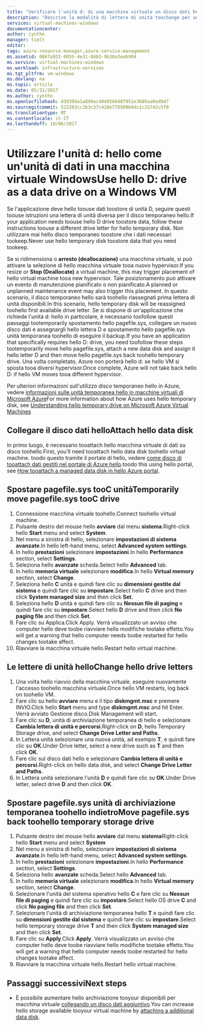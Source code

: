 ```yaml
---
title: "Verificare l'unità d: di una macchina virtuale un disco dati hello | Documenti Microsoft"
description: "Descrive la modalità di lettere di unità toochange per una macchina virtuale Windows in modo che è possibile utilizzare l'unità d: hello come un'unità dati."
services: virtual-machines-windows
documentationcenter: 
author: cynthn
manager: timlt
editor: 
tags: azure-resource-manager,azure-service-management
ms.assetid: 0867a931-0055-4e31-8403-9b38a3eeb904
ms.service: virtual-machines-windows
ms.workload: infrastructure-services
ms.tgt_pltfrm: vm-windows
ms.devlang: na
ms.topic: article
ms.date: 05/31/2017
ms.author: cynthn
ms.openlocfilehash: 43939da1a890ac4049266487951e3889aa0ed9d7
ms.sourcegitcommit: 523283cc1b3c37c428e77850964dc1c33742c5f0
ms.translationtype: MT
ms.contentlocale: it-IT
ms.lasthandoff: 10/06/2017
---
```

# <a name="use-hello-d-drive-as-a-data-drive-on-a-windows-vm"></a><span data-ttu-id="ace75-103">Utilizzare l'unità d: hello come un'unità di dati in una macchina virtuale Windows</span><span class="sxs-lookup"><span data-stu-id="ace75-103">Use hello D: drive as a data drive on a Windows VM</span></span>
<span data-ttu-id="ace75-104">Se l'applicazione deve hello toouse dati toostore di unità D, seguire questi toouse istruzioni una lettera di unità diversa per il disco temporaneo hello.</span><span class="sxs-lookup"><span data-stu-id="ace75-104">If your application needs toouse hello D drive toostore data, follow these instructions toouse a different drive letter for hello temporary disk.</span></span> <span data-ttu-id="ace75-105">Non utilizzare mai hello disco temporaneo toostore che i dati necessari tookeep.</span><span class="sxs-lookup"><span data-stu-id="ace75-105">Never use hello temporary disk toostore data that you need tookeep.</span></span>

<span data-ttu-id="ace75-106">Se si ridimensiona o **arresto (deallocazione)** una macchina virtuale, si può attivare la selezione di hello macchina virtuale tooa nuovo hypervisor.</span><span class="sxs-lookup"><span data-stu-id="ace75-106">If you resize or **Stop (Deallocate)** a virtual machine, this may trigger placement of hello virtual machine tooa new hypervisor.</span></span> <span data-ttu-id="ace75-107">Tale posizionamento può attivare un evento di manutenzione pianificato o non pianificato.</span><span class="sxs-lookup"><span data-stu-id="ace75-107">A planned or unplanned maintenance event may also trigger this placement.</span></span> <span data-ttu-id="ace75-108">In questo scenario, il disco temporaneo hello sarà toohello riassegnati prima lettera di unità disponibili.</span><span class="sxs-lookup"><span data-stu-id="ace75-108">In this scenario, hello temporary disk will be reassigned toohello first available drive letter.</span></span> <span data-ttu-id="ace75-109">Se si dispone di un'applicazione che richiede l'unità d: hello in particolare, è necessario toofollow questi passaggi tootemporarily spostamento hello pagefile.sys, collegare un nuovo disco dati e assegnargli hello lettera D e spostamento hello pagefile.sys unità temporanea toohello di eseguire il backup.</span><span class="sxs-lookup"><span data-stu-id="ace75-109">If you have an application that specifically requires hello D: drive, you need toofollow these steps tootemporarily move hello pagefile.sys, attach a new data disk and assign it hello letter D and then move hello pagefile.sys back toohello temporary drive.</span></span> <span data-ttu-id="ace75-110">Una volta completato, Azure non porterà hello d: se hello VM si sposta tooa diversi hypervisor.</span><span class="sxs-lookup"><span data-stu-id="ace75-110">Once complete, Azure will not take back hello D: if hello VM moves tooa different hypervisor.</span></span>

<span data-ttu-id="ace75-111">Per ulteriori informazioni sull'utilizzo disco temporaneo hello in Azure, vedere [informazioni sulle unità temporanea hello in macchine virtuali di Microsoft Azure](https://blogs.msdn.microsoft.com/mast/2013/12/06/understanding-the-temporary-drive-on-windows-azure-virtual-machines/)</span><span class="sxs-lookup"><span data-stu-id="ace75-111">For more information about how Azure uses hello temporary disk, see [Understanding hello temporary drive on Microsoft Azure Virtual Machines](https://blogs.msdn.microsoft.com/mast/2013/12/06/understanding-the-temporary-drive-on-windows-azure-virtual-machines/)</span></span>

## <a name="attach-hello-data-disk"></a><span data-ttu-id="ace75-112">Collegare il disco dati hello</span><span class="sxs-lookup"><span data-stu-id="ace75-112">Attach hello data disk</span></span>
<span data-ttu-id="ace75-113">In primo luogo, è necessario tooattach hello macchina virtuale di dati su disco toohello.</span><span class="sxs-lookup"><span data-stu-id="ace75-113">First, you'll need tooattach hello data disk toohello virtual machine.</span></span> <span data-ttu-id="ace75-114">toodo questo tramite il portale di hello, vedere [come disco di tooattach dati gestiti nel portale di Azure hello](attach-managed-disk-portal.md).</span><span class="sxs-lookup"><span data-stu-id="ace75-114">toodo this using hello portal, see [How tooattach a managed data disk in hello Azure portal](attach-managed-disk-portal.md).</span></span>

## <a name="temporarily-move-pagefilesys-tooc-drive"></a><span data-ttu-id="ace75-115">Spostare pagefile.sys tooC unità</span><span class="sxs-lookup"><span data-stu-id="ace75-115">Temporarily move pagefile.sys tooC drive</span></span>
1. <span data-ttu-id="ace75-116">Connessione macchina virtuale toohello.</span><span class="sxs-lookup"><span data-stu-id="ace75-116">Connect toohello virtual machine.</span></span> 
2. <span data-ttu-id="ace75-117">Pulsante destro del mouse hello **avviare** dal menu **sistema**.</span><span class="sxs-lookup"><span data-stu-id="ace75-117">Right-click hello **Start** menu and select **System**.</span></span>
3. <span data-ttu-id="ace75-118">Nel menu a sinistra di hello, selezionare **impostazioni di sistema avanzate**.</span><span class="sxs-lookup"><span data-stu-id="ace75-118">In hello left-hand menu, select **Advanced system settings**.</span></span>
4. <span data-ttu-id="ace75-119">In hello **prestazioni** selezionare **impostazioni**.</span><span class="sxs-lookup"><span data-stu-id="ace75-119">In hello **Performance** section, select **Settings**.</span></span>
5. <span data-ttu-id="ace75-120">Seleziona hello **avanzate** scheda.</span><span class="sxs-lookup"><span data-stu-id="ace75-120">Select hello **Advanced** tab.</span></span>
6. <span data-ttu-id="ace75-121">In hello **memoria virtuale** selezionare **modifica**.</span><span class="sxs-lookup"><span data-stu-id="ace75-121">In hello **Virtual memory** section, select **Change**.</span></span>
7. <span data-ttu-id="ace75-122">Seleziona hello **C** unità e quindi fare clic su **dimensioni gestite dal sistema** e quindi fare clic su **impostare**.</span><span class="sxs-lookup"><span data-stu-id="ace75-122">Select hello **C** drive and then click **System managed size** and then click **Set**.</span></span>
8. <span data-ttu-id="ace75-123">Seleziona hello **D** unità e quindi fare clic su **Nessun file di paging** e quindi fare clic su **impostare**.</span><span class="sxs-lookup"><span data-stu-id="ace75-123">Select hello **D** drive and then click **No paging file** and then click **Set**.</span></span>
9. <span data-ttu-id="ace75-124">Fare clic su Applica.</span><span class="sxs-lookup"><span data-stu-id="ace75-124">Click Apply.</span></span> <span data-ttu-id="ace75-125">Verrà visualizzato un avviso che computer hello deve toobe riavviare hello modifiche tootake effetto.</span><span class="sxs-lookup"><span data-stu-id="ace75-125">You will get a warning that hello computer needs toobe restarted for hello changes tootake affect.</span></span>
10. <span data-ttu-id="ace75-126">Riavviare la macchina virtuale hello.</span><span class="sxs-lookup"><span data-stu-id="ace75-126">Restart hello virtual machine.</span></span>

## <a name="change-hello-drive-letters"></a><span data-ttu-id="ace75-127">Le lettere di unità hello</span><span class="sxs-lookup"><span data-stu-id="ace75-127">Change hello drive letters</span></span>
1. <span data-ttu-id="ace75-128">Una volta hello riavvio della macchina virtuale, eseguire nuovamente l'accesso toohello macchina virtuale.</span><span class="sxs-lookup"><span data-stu-id="ace75-128">Once hello VM restarts, log back on toohello VM.</span></span>
2. <span data-ttu-id="ace75-129">Fare clic su hello **avviare** menu e il tipo **diskmgmt.msc** e premere INVIO.</span><span class="sxs-lookup"><span data-stu-id="ace75-129">Click hello **Start** menu and type **diskmgmt.msc** and hit Enter.</span></span> <span data-ttu-id="ace75-130">Verrà avviato Gestione disco.</span><span class="sxs-lookup"><span data-stu-id="ace75-130">Disk Management will start.</span></span>
3. <span data-ttu-id="ace75-131">Fare clic su **D**, unità di archiviazione temporanea di hello e selezionare **Cambia lettera di unità e percorsi**.</span><span class="sxs-lookup"><span data-stu-id="ace75-131">Right-click on **D**, hello Temporary Storage drive, and select **Change Drive Letter and Paths**.</span></span>
4. <span data-ttu-id="ace75-132">In Lettera unità selezionare una nuova unità, ad esempio **T**, e quindi fare clic su **OK**.</span><span class="sxs-lookup"><span data-stu-id="ace75-132">Under Drive letter, select a new drive such as **T** and then click **OK**.</span></span> 
5. <span data-ttu-id="ace75-133">Fare clic sul disco dati hello e selezionare **Cambia lettera di unità e percorsi**.</span><span class="sxs-lookup"><span data-stu-id="ace75-133">Right-click on hello data disk, and select **Change Drive Letter and Paths**.</span></span>
6. <span data-ttu-id="ace75-134">In Lettera unità selezionare l'unità **D** e quindi fare clic su **OK**.</span><span class="sxs-lookup"><span data-stu-id="ace75-134">Under Drive letter, select drive **D** and then click **OK**.</span></span> 

## <a name="move-pagefilesys-back-toohello-temporary-storage-drive"></a><span data-ttu-id="ace75-135">Spostare pagefile.sys unità di archiviazione temporanea toohello indietro</span><span class="sxs-lookup"><span data-stu-id="ace75-135">Move pagefile.sys back toohello temporary storage drive</span></span>
1. <span data-ttu-id="ace75-136">Pulsante destro del mouse hello **avviare** dal menu **sistema**</span><span class="sxs-lookup"><span data-stu-id="ace75-136">Right-click hello **Start** menu and select **System**</span></span>
2. <span data-ttu-id="ace75-137">Nel menu a sinistra di hello, selezionare **impostazioni di sistema avanzate**.</span><span class="sxs-lookup"><span data-stu-id="ace75-137">In hello left-hand menu, select **Advanced system settings**.</span></span>
3. <span data-ttu-id="ace75-138">In hello **prestazioni** selezionare **impostazioni**.</span><span class="sxs-lookup"><span data-stu-id="ace75-138">In hello **Performance** section, select **Settings**.</span></span>
4. <span data-ttu-id="ace75-139">Seleziona hello **avanzate** scheda.</span><span class="sxs-lookup"><span data-stu-id="ace75-139">Select hello **Advanced** tab.</span></span>
5. <span data-ttu-id="ace75-140">In hello **memoria virtuale** selezionare **modifica**.</span><span class="sxs-lookup"><span data-stu-id="ace75-140">In hello **Virtual memory** section, select **Change**.</span></span>
6. <span data-ttu-id="ace75-141">Selezionare l'unità del sistema operativo hello **C** e fare clic su **Nessun file di paging** e quindi fare clic su **impostare**.</span><span class="sxs-lookup"><span data-stu-id="ace75-141">Select hello OS drive **C** and click **No paging file** and then click **Set**.</span></span>
7. <span data-ttu-id="ace75-142">Selezionare l'unità di archiviazione temporanea hello **T** e quindi fare clic su **dimensioni gestite dal sistema** e quindi fare clic su **impostare**.</span><span class="sxs-lookup"><span data-stu-id="ace75-142">Select hello temporary storage drive **T** and then click **System managed size** and then click **Set**.</span></span>
8. <span data-ttu-id="ace75-143">Fare clic su **Apply**.</span><span class="sxs-lookup"><span data-stu-id="ace75-143">Click **Apply**.</span></span> <span data-ttu-id="ace75-144">Verrà visualizzato un avviso che computer hello deve toobe riavviare hello modifiche tootake effetto.</span><span class="sxs-lookup"><span data-stu-id="ace75-144">You will get a warning that hello computer needs toobe restarted for hello changes tootake affect.</span></span>
9. <span data-ttu-id="ace75-145">Riavviare la macchina virtuale hello.</span><span class="sxs-lookup"><span data-stu-id="ace75-145">Restart hello virtual machine.</span></span>

## <a name="next-steps"></a><span data-ttu-id="ace75-146">Passaggi successivi</span><span class="sxs-lookup"><span data-stu-id="ace75-146">Next steps</span></span>
* <span data-ttu-id="ace75-147">È possibile aumentare hello archiviazione tooyour disponibili per macchina virtuale [collegando un disco dati aggiuntivo](attach-managed-disk-portal.md).</span><span class="sxs-lookup"><span data-stu-id="ace75-147">You can increase hello storage available tooyour virtual machine by [attaching a additional data disk](attach-managed-disk-portal.md).</span></span>


